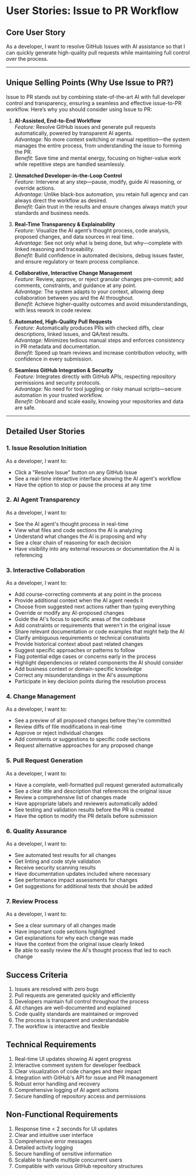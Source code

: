 # User Stories: Issue to PR Workflow

## Core User Story

As a developer, I want to resolve GitHub Issues with AI assistance so that I can quickly generate high-quality pull requests while maintaining full control over the process.

---

## Unique Selling Points (Why Use Issue to PR?)

Issue to PR stands out by combining state-of-the-art AI with full developer control and transparency, ensuring a seamless and effective issue-to-PR workflow. Here’s why you should consider using Issue to PR:

1. **AI-Assisted, End-to-End Workflow**  
   *Feature:* Resolve GitHub issues and generate pull requests automatically, powered by transparent AI agents.  
   *Advantage:* No more context switching or manual repetition—the system manages the entire process, from understanding the issue to forming the PR.  
   *Benefit:* Save time and mental energy, focusing on higher-value work while repetitive steps are handled seamlessly.

2. **Unmatched Developer-in-the-Loop Control**  
   *Feature:* Intervene at any step—pause, modify, guide AI reasoning, or override actions.  
   *Advantage:* Unlike black-box automation, you retain full agency and can always direct the workflow as desired.  
   *Benefit:* Gain trust in the results and ensure changes always match your standards and business needs.

3. **Real-Time Transparency & Explainability**  
   *Feature:* Visualize the AI agent’s thought process, code analysis, proposed changes, and data sources in real time.  
   *Advantage:* See not only what is being done, but why—complete with linked reasoning and traceability.  
   *Benefit:* Build confidence in automated decisions, debug issues faster, and ensure regulatory or team process compliance.

4. **Collaborative, Interactive Change Management**  
   *Feature:* Review, approve, or reject granular changes pre-commit; add comments, constraints, and guidance at any point.  
   *Advantage:* The system adapts to your context, allowing deep collaboration between you and the AI throughout.  
   *Benefit:* Achieve higher-quality outcomes and avoid misunderstandings, with less rework in code review.

5. **Automated, High-Quality Pull Requests**  
   *Feature:* Automatically produces PRs with checked diffs, clear descriptions, linked issues, and QA/test results.  
   *Advantage:* Minimizes tedious manual steps and enforces consistency in PR metadata and documentation.  
   *Benefit:* Speed up team reviews and increase contribution velocity, with confidence in every submission.

6. **Seamless GitHub Integration & Security**  
   *Feature:* Integrates directly with GitHub APIs, respecting repository permissions and security protocols.  
   *Advantage:* No need for tool juggling or risky manual scripts—secure automation in your trusted workflow.  
   *Benefit:* Onboard and scale easily, knowing your repositories and data are safe.

---

## Detailed User Stories

### 1. Issue Resolution Initiation

As a developer, I want to:

- Click a "Resolve Issue" button on any GitHub Issue
- See a real-time interactive interface showing the AI agent's workflow
- Have the option to stop or pause the process at any time

### 2. AI Agent Transparency

As a developer, I want to:

- See the AI agent's thought process in real-time
- View what files and code sections the AI is analyzing
- Understand what changes the AI is proposing and why
- See a clear chain of reasoning for each decision
- Have visibility into any external resources or documentation the AI is referencing

### 3. Interactive Collaboration

As a developer, I want to:

- Add course-correcting comments at any point in the process
- Provide additional context when the AI agent needs it
- Choose from suggested next actions rather than typing everything
- Override or modify any AI-proposed changes
- Guide the AI's focus to specific areas of the codebase
- Add constraints or requirements that weren't in the original issue
- Share relevant documentation or code examples that might help the AI
- Clarify ambiguous requirements or technical constraints
- Provide historical context about past related changes
- Suggest specific approaches or patterns to follow
- Flag potential edge cases or concerns early in the process
- Highlight dependencies or related components the AI should consider
- Add business context or domain-specific knowledge
- Correct any misunderstandings in the AI's assumptions
- Participate in key decision points during the resolution process

### 4. Change Management

As a developer, I want to:

- See a preview of all proposed changes before they're committed
- Review diffs of file modifications in real-time
- Approve or reject individual changes
- Add comments or suggestions to specific code sections
- Request alternative approaches for any proposed change

### 5. Pull Request Generation

As a developer, I want to:

- Have a complete, well-formatted pull request generated automatically
- See a clear title and description that references the original issue
- Review a comprehensive list of changes made
- Have appropriate labels and reviewers automatically added
- See testing and validation results before the PR is created
- Have the option to modify the PR details before submission

### 6. Quality Assurance

As a developer, I want to:

- See automated test results for all changes
- Get linting and code style validation
- Receive security scanning results
- Have documentation updates included where necessary
- See performance impact assessments for changes
- Get suggestions for additional tests that should be added

### 7. Review Process

As a developer, I want to:

- See a clear summary of all changes made
- Have important code sections highlighted
- Get explanations for why each change was made
- Have the context from the original issue clearly linked
- Be able to easily review the AI's thought process that led to each change

## Success Criteria

1. Issues are resolved with zero bugs
2. Pull requests are generated quickly and efficiently
3. Developers maintain full control throughout the process
4. All changes are well-documented and explained
5. Code quality standards are maintained or improved
6. The process is transparent and understandable
7. The workflow is interactive and flexible

## Technical Requirements

1. Real-time UI updates showing AI agent progress
2. Interactive comment system for developer feedback
3. Clear visualization of code changes and their impact
4. Integration with GitHub's API for issue and PR management
5. Robust error handling and recovery
6. Comprehensive logging of AI agent actions
7. Secure handling of repository access and permissions

## Non-Functional Requirements

1. Response time < 2 seconds for UI updates
2. Clear and intuitive user interface
3. Comprehensive error messages
4. Detailed activity logging
5. Secure handling of sensitive information
6. Scalable to handle multiple concurrent users
7. Compatible with various GitHub repository structures
